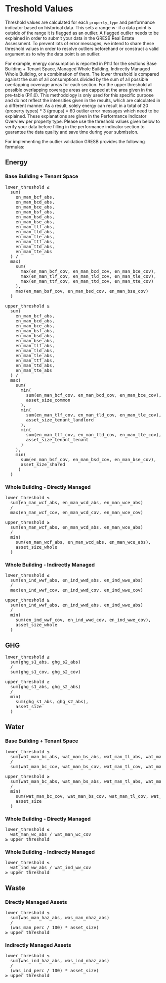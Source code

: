 # Treshold Values
Threshold values are calculated for each `property_type` and performance indicator based on historical data. This sets a range w- if a data point is outside of the range it is flagged as an outlier. A flagged outlier needs to be explained in order to submit your data in the GRESB Real Estate Assessment. To prevent lots of error messages, we intend to share these threshold values in order to resolve outliers beforehand or construct a valid argument as to why the data point is an outlier.

For example, energy consumption is reported in PI1.1 for the sections Base Building + Tenant Space, Managed Whole Building, Indirectly Managed Whole Building, or a combination of them. The lower threshold is compared against the sum of all consumptions divided by the sum of all possible overlapping coverage areas for each section. For the upper threshold all possible overlapping coverage areas are capped at the area given in the pre-table (PI1.0). This methodology is only used for this specific purpose and do not reflect the intensities given in the results, which are calculated in a different manner. As a result, solely energy can result in a total of 20 (property types) * 3 (groups) = 60 outlier error messages which need to be explained. These explanations are given in the Performance Indicator Overview per property type. Please use the threshold values given below to verify your data before filling in the performance indicator section to guarantee the data quality and save time during your submission.

For implementing the outlier validation GRESB provides the following formulas:

## Energy

### Base Building + Tenant Space

<pre class="regular-pre">
lower_threshold &le;
  sum(
    en_man_bcf_abs,
    en_man_bcd_abs,
    en_man_bce_abs,
    en_man_bsf_abs,
    en_man_bsd_abs,
    en_man_bse_abs,
    en_man_tlf_abs,
    en_man_tld_abs,
    en_man_tle_abs,
    en_man_ttf_abs,
    en_man_ttd_abs,
    en_man_tte_abs
  ) /
  max(
    sum(
      max(en_man_bcf_cov, en_man_bcd_cov, en_man_bce_cov),
      max(en_man_tlf_cov, en_man_tld_cov, en_man_tle_cov),
      max(en_man_ttf_cov, en_man_ttd_cov, en_man_tte_cov)
    ),
    max(en_man_bsf_cov, en_man_bsd_cov, en_man_bse_cov)
  )

upper_threshold &ge;
  sum(
    en_man_bcf_abs,
    en_man_bcd_abs,
    en_man_bce_abs,
    en_man_bsf_abs,
    en_man_bsd_abs,
    en_man_bse_abs,
    en_man_tlf_abs,
    en_man_tld_abs,
    en_man_tle_abs,
    en_man_ttf_abs,
    en_man_ttd_abs,
    en_man_tte_abs
  ) /
  max(
    sum(
      min(
        sum(en_man_bcf_cov, en_man_bcd_cov, en_man_bce_cov),
        asset_size_common
      ),
      min(
        sum(en_man_tlf_cov, en_man_tld_cov, en_man_tle_cov),
        asset_size_tenant_landlord
      ),
      min(
        sum(en_man_ttf_cov, en_man_ttd_cov, en_man_tte_cov),
        asset_size_tenant_tenant
      )
    ),
    min(
      sum(en_man_bsf_cov, en_man_bsd_cov, en_man_bse_cov),
      asset_size_shared
     )
  )
</pre>

### Whole Building - Directly Managed

<pre class="regular-pre">
lower_threshold &le;
  sum(en_man_wcf_abs, en_man_wcd_abs, en_man_wce_abs)
  /
  max(en_man_wcf_cov, en_man_wcd_cov, en_man_wce_cov)

upper_threshold &ge;
  sum(en_man_wcf_abs, en_man_wcd_abs, en_man_wce_abs)
  /
  min(
    sum(en_man_wcf_abs, en_man_wcd_abs, en_man_wce_abs),
    asset_size_whole
  )
</pre>

### Whole Building - Indirectly Managed

<pre class="regular-pre">
lower_threshold &le;
  sum(en_ind_wwf_abs, en_ind_wwd_abs, en_ind_wwe_abs)
  /
  max(en_ind_wwf_cov, en_ind_wwd_cov, en_ind_wwe_cov)

upper_threshold &ge;
  sum(en_ind_wwf_abs, en_ind_wwd_abs, en_ind_wwe_abs)
  /
  min(
    sum(en_ind_wwf_cov, en_ind_wwd_cov, en_ind_wwe_cov),
    asset_size_whole
  )
</pre>

## GHG

<pre class="regular-pre">
lower_threshold &le;
  sum(ghg_s1_abs, ghg_s2_abs)
  /
  sum(ghg_s1_cov, ghg_s2_cov)

upper_threshold &ge;
  sum(ghg_s1_abs, ghg_s2_abs)
  /
  min(
    sum(ghg_s1_abs, ghg_s2_abs),
    asset_size
  )
</pre>

## Water

### Base Building + Tenant Space

<pre class="regular-pre">
lower_threshold &le;
  sum(wat_man_bc_abs, wat_man_bs_abs, wat_man_tl_abs, wat_man_tt_abs)
  /
  sum(wat_man_bc_cov, wat_man_bs_cov, wat_man_tl_cov, wat_man_tt_cov)

upper_threshold &ge;
  sum(wat_man_bc_abs, wat_man_bs_abs, wat_man_tl_abs, wat_man_tt_abs)
  /
  min(
    sum(wat_man_bc_cov, wat_man_bs_cov, wat_man_tl_cov, wat_man_tt_cov),
    asset_size
  )
</pre>

### Whole Building - Directly Managed

<pre class="regular-pre">
lower_threshold &le;
  wat_man_wc_abs / wat_man_wc_cov
&ge; upper_threshold
</pre>

### Whole Building - Indirectly Managed

<pre class="regular-pre">
lower_threshold &le;
  wat_ind_ww_abs / wat_ind_ww_cov
&ge; upper_threshold
</pre>

## Waste

### Directly Managed Assets

<pre class="regular-pre">
lower_threshold &le;
  sum(was_man_haz_abs, was_man_nhaz_abs)
  /
  (was_man_perc / 100) * asset_size)
&ge; upper_threshold
</pre>

### Indirectly Managed Assets

<pre class="regular-pre">
lower_threshold &le;
  sum(was_ind_haz_abs, was_ind_nhaz_abs)
  /
  (was_ind_perc / 100) * asset_size)
&ge; upper_threshold
</pre>

